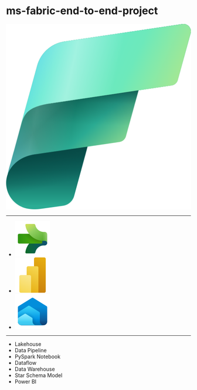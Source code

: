 # ms-fabric-end-to-end-project
![fabric logo](/images/Fabric_256.svg)
___

- ![data factory logo](/images/data_factory_48_color.svg)
- ![power bi logo](/images/power_bi_48_color.svg)
- ![synapse data warehouse logo](/images/synapse_data_warehouse_48_color.svg)
___

- Lakehouse
- Data Pipeline
- PySpark Notebook
- Dataflow
- Data Warehouse
- Star Schema Model
- Power BI
